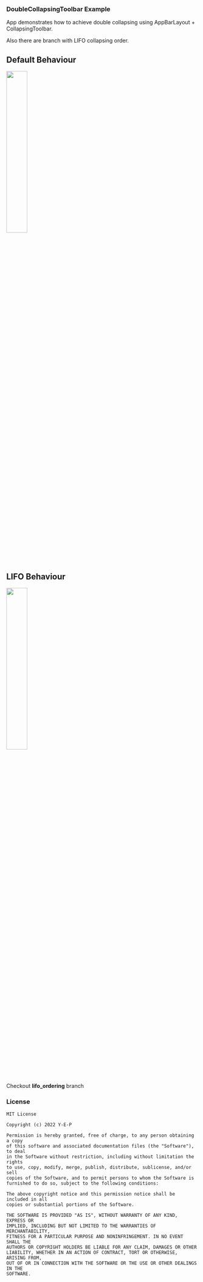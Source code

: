 ### DoubleCollapsingToolbar Example
App demonstrates how to achieve double collapsing using AppBarLayout + CollapsingToolbar.

Also there are branch with LIFO collapsing order.
## Default Behaviour
<img width="33%" src="default.gif">

## LIFO Behaviour
<img width="33%" src="screencast/LIFO.gif">

Checkout **lifo_ordering** branch

### License
```
MIT License

Copyright (c) 2022 Y-E-P

Permission is hereby granted, free of charge, to any person obtaining a copy
of this software and associated documentation files (the "Software"), to deal
in the Software without restriction, including without limitation the rights
to use, copy, modify, merge, publish, distribute, sublicense, and/or sell
copies of the Software, and to permit persons to whom the Software is
furnished to do so, subject to the following conditions:

The above copyright notice and this permission notice shall be included in all
copies or substantial portions of the Software.

THE SOFTWARE IS PROVIDED "AS IS", WITHOUT WARRANTY OF ANY KIND, EXPRESS OR
IMPLIED, INCLUDING BUT NOT LIMITED TO THE WARRANTIES OF MERCHANTABILITY,
FITNESS FOR A PARTICULAR PURPOSE AND NONINFRINGEMENT. IN NO EVENT SHALL THE
AUTHORS OR COPYRIGHT HOLDERS BE LIABLE FOR ANY CLAIM, DAMAGES OR OTHER
LIABILITY, WHETHER IN AN ACTION OF CONTRACT, TORT OR OTHERWISE, ARISING FROM,
OUT OF OR IN CONNECTION WITH THE SOFTWARE OR THE USE OR OTHER DEALINGS IN THE
SOFTWARE.
```